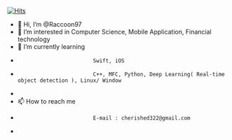  [![Hits](https://hits.seeyoufarm.com/api/count/incr/badge.svg?url=https%3A%2F%2Fgithub.com%2FRaccoon97&count_bg=%2300A419&title_bg=%234F4C4C&icon=github.svg&icon_color=%23E7E7E7&title=GitHub&edge_flat=false)](https://github.io/Raccoon97.com)


- 👋 Hi, I’m @Raccoon97
- 👀 I’m interested in Computer Science, Mobile Application, Financial technology
- 🌱 I’m currently learning 
-                             Swift, iOS
-                             C++, MFC, Python, Deep Learning( Real-time object detection ), Linux/ Window
-                             
- 📫 How to reach me 
-                             E-mail : cherished322@gmail.com
-
<!---
Raccoon97/Raccoon97 is a ✨ special ✨ repository because its `README.md` (this file) appears on your GitHub profile.
You can click the Preview link to take a look at your changes.
--->
